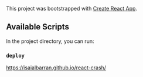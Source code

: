 This project was bootstrapped with [Create React App](https://github.com/facebook/create-react-app).

## Available Scripts

In the project directory, you can run:

### `deploy`

https://isaialbarran.github.io/react-crash/
